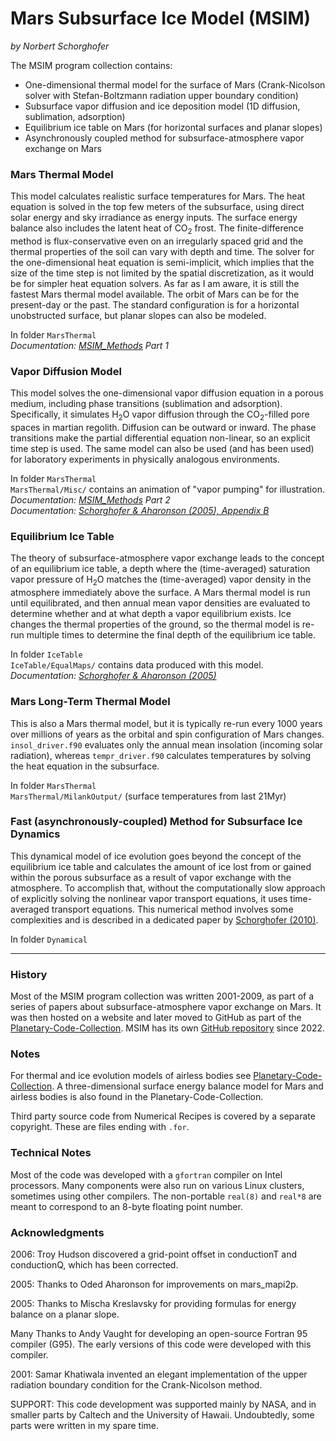 Mars Subsurface Ice Model (MSIM)
================================

*by Norbert Schorghofer*


The MSIM program collection contains:

* One-dimensional thermal model for the surface of Mars (Crank-Nicolson solver with Stefan-Boltzmann radiation upper boundary condition)  
* Subsurface vapor diffusion and ice deposition model (1D diffusion, sublimation, adsorption)  
* Equilibrium ice table on Mars (for horizontal surfaces and planar slopes)  
* Asynchronously coupled method for subsurface-atmosphere vapor exchange on Mars


### Mars Thermal Model

This model calculates realistic surface temperatures for Mars. The heat equation is solved in the top few meters of the subsurface, using direct solar energy and sky irradiance as energy inputs.  The surface energy balance also includes the latent heat of CO<sub>2</sub> frost. 
The finite-difference method is flux-conservative even on an irregularly spaced grid and the thermal properties of the soil can vary with depth and time.
The solver for the one-dimensional heat equation is semi-implicit, which implies that the size of the time step is not limited by the spatial discretization, as it would be for simpler heat equation solvers.
As far as I am aware, it is still the fastest Mars thermal model available. 
The orbit of Mars can be for the present-day or the past. The standard configuration is for a horizontal unobstructed surface, but planar slopes can also be modeled.  

In folder `MarsThermal`  
*Documentation: [MSIM_Methods](https://raw.githubusercontent.com/nschorgh/MSIM/main/MSIM_Methods.pdf) Part 1*  



### Vapor Diffusion Model

This model solves the one-dimensional vapor diffusion equation in a porous medium, including phase transitions (sublimation and adsorption).  Specifically, it simulates H<sub>2</sub>O vapor diffusion through the CO<sub>2</sub>-filled pore spaces in martian regolith. Diffusion can be outward or inward.
The phase transitions make the partial differential equation non-linear, so an explicit time step is used. The same model can also be used (and has been used) for laboratory experiments in physically analogous environments.  

In folder `MarsThermal`   
`MarsThermal/Misc/` contains an animation of "vapor pumping" for illustration.  
*Documentation: [MSIM_Methods](https://raw.githubusercontent.com/nschorgh/MSIM/main/MSIM_Methods.pdf) Part 2  
Documentation: [Schorghofer & Aharonson (2005), Appendix B](https://doi.org/10.1029/2004JE002350)*


### Equilibrium Ice Table

The theory of subsurface-atmosphere vapor exchange leads to the concept of an equilibrium ice table, a depth where the (time-averaged) saturation vapor pressure of H<sub>2</sub>O matches the (time-averaged) vapor density in the atmosphere immediately above the surface. A Mars thermal model is run until equilibrated, and then annual mean vapor densities are evaluated to determine whether and at what depth a vapor equilibrium exists. Ice changes the thermal properties of the ground, so the thermal model is re-run multiple times to determine the final depth of the equilibrium ice table.  

In folder `IceTable`   
`IceTable/EqualMaps/` contains data produced with this model.  
*Documentation: [Schorghofer & Aharonson (2005)](https://doi.org/10.1029/2004JE002350)*  


### Mars Long-Term Thermal Model

This is also a Mars thermal model, but it is typically re-run every 1000 years over millions of years as the orbital and spin configuration of Mars changes. `insol_driver.f90` evaluates only the annual mean insolation (incoming solar radiation), whereas `tempr_driver.f90` calculates temperatures by solving the heat equation in the subsurface.  

In folder `MarsThermal`  
`MarsThermal/MilankOutput/` (surface temperatures from last 21Myr)  


### Fast (asynchronously-coupled) Method for Subsurface Ice Dynamics

This dynamical model of ice evolution goes beyond the concept of the equilibrium ice table and calculates the amount of ice lost from or gained within the porous subsurface as a result of vapor exchange with the atmosphere. To accomplish that, without the computationally slow approach of explicitly solving the nonlinear vapor transport equations, it uses time-averaged transport equations. This numerical method involves some complexities and is described in a dedicated paper by [Schorghofer (2010)](http://dx.doi.org/10.1016/j.icarus.2010.03.022).  

In folder `Dynamical`  


---

### History

Most of the MSIM program collection was written 2001-2009, as part of a series of papers about subsurface-atmosphere vapor exchange on Mars. It was then hosted on a website and later moved to GitHub as part of the [Planetary-Code-Collection](https://github.com/nschorgh/Planetary-Code-Collection). MSIM has its own [GitHub repository](https://github.com/nschorgh/MSIM) since 2022.


### Notes

For thermal and ice evolution models of airless bodies see [Planetary-Code-Collection](https://github.com/nschorgh/Planetary-Code-Collection). A three-dimensional surface energy balance model for Mars and airless bodies is also found in the Planetary-Code-Collection.  

Third party source code from Numerical Recipes is covered by a separate copyright. These are files ending with `.for`. 


### Technical Notes

Most of the code was developed with a `gfortran` compiler on Intel processors. Many components were also run on various Linux clusters, sometimes using other compilers. The non-portable `real(8)` and `real*8` are meant to correspond to an 8-byte floating point number.


### Acknowledgments

2006: Troy Hudson discovered a grid-point offset in conductionT and conductionQ, which has been corrected.

2005: Thanks to Oded Aharonson for improvements on mars_mapi2p.

2005: Thanks to Mischa Kreslavsky for providing formulas for energy balance on a planar slope.

Many Thanks to Andy Vaught for developing an open-source Fortran 95 compiler (G95).  The early versions of this code were developed with this compiler.

2001: Samar Khatiwala invented an elegant implementation of the upper radiation boundary condition for the Crank-Nicolson method.

SUPPORT: This code development was supported mainly by NASA, and in smaller parts by Caltech and the University of Hawaii. Undoubtedly, some parts were written in my spare time.

